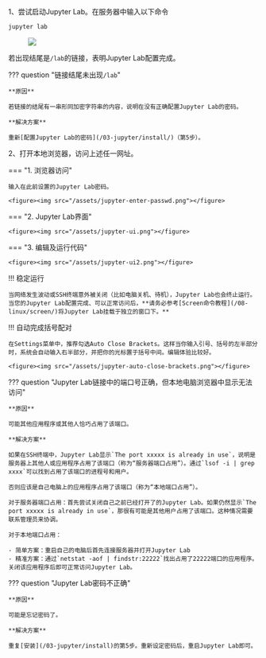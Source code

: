 1、尝试启动Jupyter Lab。在服务器中输入以下命令

```bash
jupyter lab
```

<figure><img src="/assets/jupyter-start.png"></figure>

若出现结尾是`/lab`的链接，表明Jupyter Lab配置完成。

??? question "链接结尾未出现`/lab`"
	
	**原因**
	
	若链接的结尾有一串形同加密字符串的内容，说明在没有正确配置Jupyter Lab的密码。
	
	**解决方案**
	
	重新[配置Jupyter Lab的密码](/03-jupyter/install/)（第5步）。

2、打开本地浏览器，访问上述任一网址。

=== "1. 浏览器访问"
	
	输入在此前设置的Jupyter Lab密码。
	
	<figure><img src="/assets/jupyter-enter-passwd.png"></figure>

=== "2. Jupyter Lab界面"

	<figure><img src="/assets/jupyter-ui.png"></figure>
=== "3. 编辑及运行代码"

	<figure><img src="/assets/jupyter-ui2.png"></figure>

!!! 稳定运行

	当网络发生波动或SSH终端意外被关闭（比如电脑关机、待机），Jupyter Lab也会终止运行。当您的Jupyter Lab配置完成、可以正常访问后，**请务必参考[Screen命令教程](/08-linux/screen/)将Jupyter Lab挂载于独立的窗口下。**

!!! 自动完成括号配对

	在Settings菜单中，推荐勾选Auto Close Brackets。这样当你输入引号、括号的左半部分时，系统会自动输入右半部分，并把你的光标置于括号中间。编辑体验比较好。
	
	<figure><img src="/assets/jupyter-auto-close-brackets.png"></figure>

??? question "Jupyter Lab链接中的端口号正确，但本地电脑浏览器中显示无法访问"

	**原因**
	
	可能其他应用程序或其他人恰巧占用了该端口。
	
	**解决方案**
	
	如果在SSH终端中，Jupyter Lab显示`The port xxxxx is already in use`，说明是服务器上其他人或应用程序占用了该端口（称为“服务器端口占用”）。通过`lsof -i | grep xxxx`可以找到占用了该端口的进程号和用户。
	
	否则应该是自己电脑上的应用程序占用了该端口（称为“本地端口占用”）。
	
	对于服务器端口占用：首先尝试关闭自己之前已经打开了的Jupyter Lab。如果仍然显示`The port xxxxx is already in use`，那很有可能是其他用户占用了该端口。这种情况需要联系管理员来协调。

	对于本地端口占用：
	
	- 简单方案：重启自己的电脑后首先连接服务器并打开Jupyter Lab
	- 精准方案：通过`netstat -aof | findstr:22222`找出占用了22222端口的应用程序。关闭该应用程序后即可正常访问Jupyter Lab。

??? question "Jupyter Lab密码不正确"

	**原因**
	
	可能是忘记密码了。
	
	**解决方案**
	
	重复[安装](/03-jupyter/install)的第5步。重新设定密码后，重启Jupyter Lab即可。